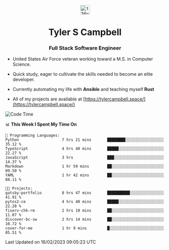 <p align="center">
<a href="https://www.linkedin.com/in/t36campbell" target="blank"><img align="center" src="https://ik.imagekit.io/t36campbell/Portfolio/linkedin.png.original_m8bbGgPh6.png" alt="t36campbell" height="30" width="30" /></a>
</p>
<h1 align="center">Tyler S Campbell</h1>
<h3 align="center">Full Stack Software Engineer</h3>

* United States Air Force veteran working toward a M.S. in Computer Science.

* Quick study, eager to cultivate the skills needed to become an elite developer.

* Currently automating my life with **Ansible** and teaching myself **Rust**

* All of my projects are available at [https://tylercampbell.space/](https://tylercampbell.space/)

<!--START_SECTION:waka-->
![Code Time](http://img.shields.io/badge/Code%20Time-2%2C173%20hrs%2043%20mins-blue)

📊 **This Week I Spent My Time On** 

```text
💬 Programming Languages: 
Python                   7 hrs 21 mins       ████████░░░░░░░░░░░░░░░░░   35.12 % 
TypeScript               4 hrs 40 mins       █████░░░░░░░░░░░░░░░░░░░░   22.27 % 
JavaScript               3 hrs               ███░░░░░░░░░░░░░░░░░░░░░░   14.37 % 
Markdown                 1 hr 59 mins        ██░░░░░░░░░░░░░░░░░░░░░░░   09.50 % 
YAML                     1 hr 42 mins        ██░░░░░░░░░░░░░░░░░░░░░░░   08.11 % 

🐱‍💻 Projects: 
gatsby-portfolio         8 hrs 47 mins       ██████████░░░░░░░░░░░░░░░   41.91 % 
pytos2-ce                4 hrs 40 mins       █████░░░░░░░░░░░░░░░░░░░░   22.28 % 
fiserv-chk-rm            2 hrs 19 mins       ██░░░░░░░░░░░░░░░░░░░░░░░   11.07 % 
discover-bc-sw           2 hrs 14 mins       ██░░░░░░░░░░░░░░░░░░░░░░░   10.72 % 
cover-for-me             1 hr 9 mins         █░░░░░░░░░░░░░░░░░░░░░░░░   05.51 % 

```


 Last Updated on 16/02/2023 09:05:23 UTC
<!--END_SECTION:waka-->
